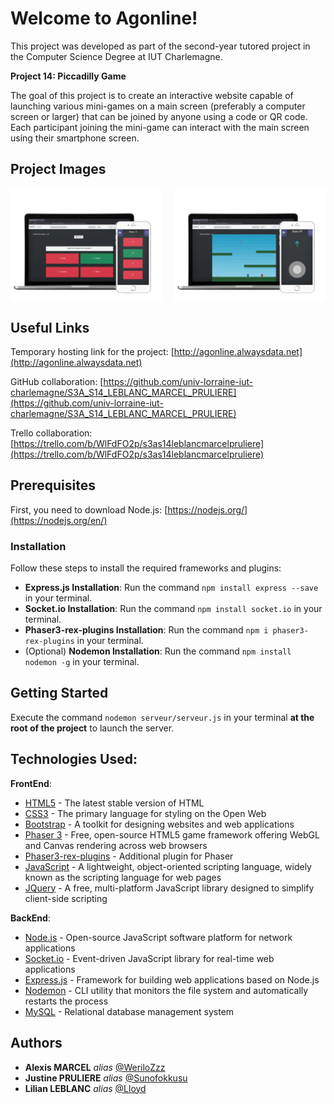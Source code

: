 # Welcome to Agonline!

This project was developed as part of the second-year tutored project in the Computer Science Degree at IUT Charlemagne.

**Project 14: Piccadilly Game**

The goal of this project is to create an interactive website capable of launching various mini-games on a main screen (preferably a computer screen or larger) that can be joined by anyone using a code or QR code. Each participant joining the mini-game can interact with the main screen using their smartphone screen.

## Project Images

<div style="display:flex; justify-content: space-between;">

<img src="/Document/quizz.png" style="width:48%;">

<img src="/Document/survival.png" style="width:48%;">

</div>

## Useful Links

Temporary hosting link for the project: [http://agonline.alwaysdata.net](http://agonline.alwaysdata.net)

GitHub collaboration: [https://github.com/univ-lorraine-iut-charlemagne/S3A_S14_LEBLANC_MARCEL_PRULIERE](https://github.com/univ-lorraine-iut-charlemagne/S3A_S14_LEBLANC_MARCEL_PRULIERE)

Trello collaboration: [https://trello.com/b/WlFdFO2p/s3as14leblancmarcelpruliere](https://trello.com/b/WlFdFO2p/s3as14leblancmarcelpruliere)

## Prerequisites

First, you need to download Node.js: [https://nodejs.org/](https://nodejs.org/en/)

### Installation

Follow these steps to install the required frameworks and plugins:

- **Express.js Installation**: Run the command `npm install express --save` in your terminal.
- **Socket.io Installation**: Run the command `npm install socket.io` in your terminal.
- **Phaser3-rex-plugins Installation**: Run the command `npm i phaser3-rex-plugins` in your terminal.
- (Optional) **Nodemon Installation**: Run the command `npm install nodemon -g` in your terminal.

## Getting Started

Execute the command `nodemon serveur/serveur.js` in your terminal **at the root of the project** to launch the server.

## Technologies Used:

**FrontEnd**:

- [HTML5](https://developer.mozilla.org/en/docs/Web/HTML/HTML5) - The latest stable version of HTML
- [CSS3](https://developer.mozilla.org/en/docs/Web/CSS) - The primary language for styling on the Open Web
- [Bootstrap](https://getbootstrap.com/docs/5.1/getting-started/introduction/) - A toolkit for designing websites and web applications
- [Phaser 3](https://phaser.io/phaser3) - Free, open-source HTML5 game framework offering WebGL and Canvas rendering across web browsers
- [Phaser3-rex-plugins](https://www.npmjs.com/package/phaser3-rex-plugins) - Additional plugin for Phaser
- [JavaScript](https://developer.mozilla.org/en/docs/Web/JavaScript) - A lightweight, object-oriented scripting language, widely known as the scripting language for web pages
- [JQuery](https://jquery.com/) - A free, multi-platform JavaScript library designed to simplify client-side scripting

**BackEnd**:

- [Node.js](https://nodejs.org/en/) - Open-source JavaScript software platform for network applications
- [Socket.io](https://socket.io/) - Event-driven JavaScript library for real-time web applications
- [Express.js](https://expressjs.com/fr/) - Framework for building web applications based on Node.js
- [Nodemon](https://www.npmjs.com/package/nodemon) - CLI utility that monitors the file system and automatically restarts the process
- [MySQL](https://www.mysql.com/fr/) - Relational database management system

## Authors

- **Alexis MARCEL** _alias_ [@WeriloZzz](https://github.com/WeriloZzz)
- **Justine PRULIERE** _alias_ [@Sunofokkusu](https://github.com/Sunofokkusu) 
- **Lilian LEBLANC** _alias_ [@Lloyd](https://github.com/LIIoyd)
